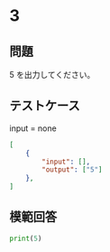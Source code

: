 # 3

## 問題

5 を出力してください。

## テストケース
input = none
```json
[
	{
		"input": [],
		"output": ["5"]
  	},
]
```

## 模範回答
```python
print(5)
```